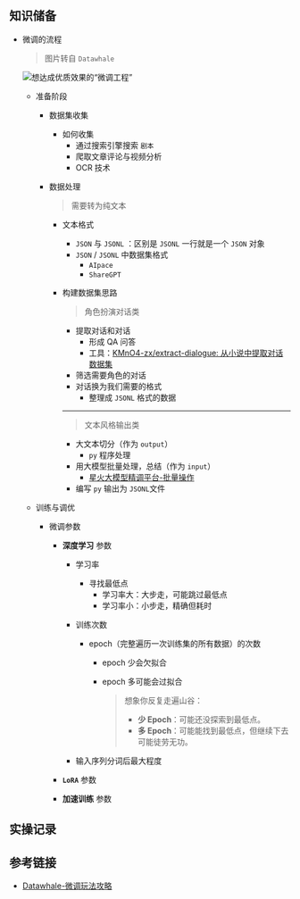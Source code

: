 ## 知识储备

* 微调的流程

  > 图片转自 `Datawhale`

  ![想达成优质效果的“微调工程”](https://my-note-drawing-bed-1322822796.cos.ap-shanghai.myqcloud.com/picture/586f90aa-7ace-40be-8c33-fe95aced7847.png)

  * 准备阶段

    * 数据集收集

      * 如何收集
        * 通过搜索引擎搜索 `剧本`
        * 爬取文章评论与视频分析
        * OCR 技术

    * 数据处理

      > 需要转为纯文本

      * 文本格式

        * `JSON` 与 `JSONL` ：区别是 `JSONL` 一行就是一个 `JSON` 对象
        * `JSON` / `JSONL` 中数据集格式
          * `AIpace`
          * `ShareGPT`

      * 构建数据集思路

        > 角色扮演对话类

        * 提取对话和对话
          * 形成 QA 问答
          * 工具：[KMnO4-zx/extract-dialogue: 从小说中提取对话数据集](https://github.com/KMnO4-zx/extract-dialogue)
        * 筛选需要角色的对话
        * 对话换为我们需要的格式
          * 整理成 `JSONL` 格式的数据

        ---

        > 文本风格输出类

        * 大文本切分（作为 `output`）
          * `py` 程序处理
        * 用大模型批量处理，总结（作为 `input`）
          * [星火大模型精调平台-批量操作](https://training.xfyun.cn/batchInference)
        * 编写 `py` 输出为 `JSONL`文件

  * 训练与调优

    * 微调参数

      * **深度学习** 参数

        * 学习率

          * 寻找最低点
            * 学习率大：大步走，可能跳过最低点
            * 学习率小：小步走，精确但耗时

        * 训练次数

          * epoch（完整遍历一次训练集的所有数据）的次数

            * epoch 少会欠拟合

            * epoch 多可能会过拟合

              > 想象你反复走遍山谷：
              >
              > - **少 Epoch**：可能还没探索到最低点。
              > - **多 Epoch**：可能能找到最低点，但继续下去可能徒劳无功。

        * 输入序列分词后最大程度

      * **`LoRA`** 参数

      * **加速训练** 参数

## 实操记录

## 参考链接

* [Datawhale-微调玩法攻略](https://www.datawhale.cn/activity/110/21/82?rankingPage=1)